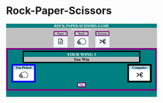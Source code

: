 # Rock-Paper-Scissors

<img style="margin:auto" src="resources/R-P-S-thumbnail.png" alt="photo of Rock-Paper-Scissors game" >
